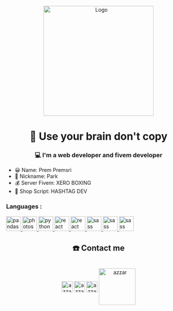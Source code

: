 <div id="top"></div>
<!--
*** Thanks for checking out the Best-README-Template. If you have a suggestion
*** that would make this better, please fork the repo and create a pull request
*** or simply open an issue with the tag "enhancement".
*** Don't forget to give the project a star!
*** Thanks again! Now go create something AMAZING! :D
-->



<!-- PROJECT SHIELDS -->
<!--
*** I'm using markdown "reference style" links for readability.
*** Reference links are enclosed in brackets [ ] instead of parentheses ( ).
*** See the bottom of this document for the declaration of the reference variables
*** for contributors-url, forks-url, etc. This is an optional, concise syntax you may use.
*** https://www.markdownguide.org/basic-syntax/#reference-style-links
-->



<!-- PROJECT LOGO -->
<br />
<div align="center">
  <a href="https://cdn.discordapp.com/attachments/923814718622269451/984892485224517722/852.gif">
    <img src="https://cdn.discordapp.com/attachments/923814718622269451/984893946234818630/programmer.png" alt="Logo" width="300" height="300">
  </a>

  <h1 align="center">🧠 Use your brain don't copy</h1>

</div>



<!-- TABLE OF CONTENTS -->


  <h3 align="center">💻 I'm a web developer and fivem developer</h3>

<!-- ABOUT THE PROJECT -->

* 😀 Name: Prem Premsri
* 🎉 Nickname: Park
* 💰 Server Fivem: XERO BOXING
* 🛒 Shop Script: HASHTAG DEV

<h3 align="left">Languages :</h3>
<p align="left">    <a href="https://pandas.pydata.org/" target="_blank" rel="noreferrer">
    <img
      src="https://cdn.discordapp.com/attachments/923814718622269451/984894588911251516/lua.png"
      alt="pandas" width="40" height="40" /> </a> <a href="https://www.photoshop.com/en" target="_blank"
    rel="noreferrer"> <img
      src="https://cdn.discordapp.com/attachments/923814718622269451/984894857707421806/html.png" alt="photoshop"
      width="40" height="40" /> </a> <a href="https://www.python.org" target="_blank" rel="noreferrer"> <img
      src="https://cdn.discordapp.com/attachments/923814718622269451/984894999458111508/css.png" alt="python"
      width="40" height="40" /> </a> <a href="https://reactjs.org/" target="_blank" rel="noreferrer"> <img
      src="https://cdn.discordapp.com/attachments/923814718622269451/984895211710853131/javascript.png"
      alt="react" width="40" height="40" /> </a> 
  <a href="https://reactjs.org/" target="_blank" rel="noreferrer"> <img
      src="https://cdn.discordapp.com/attachments/923814718622269451/984895966161305690/java_1.png"
      alt="react" width="40" height="40" /> </a>
  <a href="https://sass-lang.com" target="_blank" rel="noreferrer"> <img
      src="https://cdn.discordapp.com/attachments/923814718622269451/984895588862681149/nodejs.png" alt="sass" width="40"
      height="40" /> </a> 
  <a href="https://sass-lang.com" target="_blank" rel="noreferrer"> <img
      src="https://cdn.discordapp.com/attachments/923814718622269451/984895758052499546/php.png" alt="sass" width="40"
      height="40" /> </a> 
    <a href="https://sass-lang.com" target="_blank" rel="noreferrer"> <img
      src="https://cdn.discordapp.com/attachments/923814718622269451/984896325361479710/python.png" alt="sass" width="40"
      height="40" /> </a> 

</p>


<h2 align="center">☎️ Contact me</h2>
    <p align="center">
      <br/>
      <a href="https://www.facebook.com/park.premsri.7" target="blank"><img align="center"
         src="https://img.shields.io/badge/facebook-4267B2.svg?style=for-the-badge&logo=facebook&logoColor=white"
         alt="azzar" height="30"/></a>
        <a href="https://instagram.com/pxrk.ps" target="blank"><img align="center"
         src="https://img.shields.io/badge/instagram-%23E4405F.svg?style=for-the-badge&logo=Instagram&logoColor=white"
         alt="azzar" height="30"/></a>
         <a href="https://discord.gg/QU3z8wNXE9" target="blank"><img align="center"
           src="https://camo.githubusercontent.com/3f990cfefb64f13d28397fe586c3aa38a81fde585de479205d63c79363ebe07a/68747470733a2f2f696d672e736869656c64732e696f2f62616467652f446973636f72642d3732383944413f7374796c653d666f722d7468652d6261646765266c6f676f3d646973636f7264266c6f676f436f6c6f723d7768697465"
         alt="azzar" height="30"/></a>
           <a href="https://www.youtube.com/channel/UCgVdkcX6YOMdySmuU80KAIw" target="blank"><img align="center"
           src="https://cdn.discordapp.com/attachments/923814718622269451/984539238890627123/YOUTUBE.png"
         alt="azzar" height="100"/></a>
  
